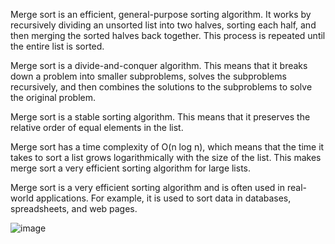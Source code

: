 Merge sort is an efficient, general-purpose sorting algorithm. It works by recursively dividing an unsorted list into two halves, sorting each half, and then merging the sorted halves back together. This process is repeated until the entire list is sorted.

Merge sort is a divide-and-conquer algorithm. This means that it breaks down a problem into smaller subproblems, solves the subproblems recursively, and then combines the solutions to the subproblems to solve the original problem.

Merge sort is a stable sorting algorithm. This means that it preserves the relative order of equal elements in the list.

Merge sort has a time complexity of O(n log n), which means that the time it takes to sort a list grows logarithmically with the size of the list. This makes merge sort a very efficient sorting algorithm for large lists.

Merge sort is a very efficient sorting algorithm and is often used in real-world applications. For example, it is used to sort data in databases, spreadsheets, and web pages.

![image](https://github.com/govindraj-7c/Java-DSA/assets/126868326/1b0f5211-e3b7-4b76-88a5-eb9efe71546c)
